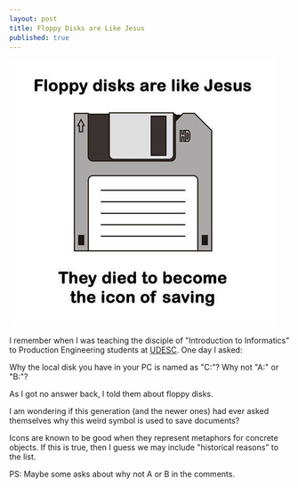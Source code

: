 ```yaml
---
layout: post
title: Floppy Disks are Like Jesus
published: true
---
```


![Floppy Disks are Like Jesus](../images/disksarelikejesus.jpg)

I remember when I was teaching the disciple of "Introduction to Informatics" to Production Engineering students at [UDESC](https://joinville.udesc.br). One day I asked:

Why the local disk you have in your PC is named as "C:"? Why not "A:" or "B:"?

As I got no answer back, I told them about floppy disks.

I am wondering if this generation (and the newer ones) had ever asked themselves why this weird symbol is used to save documents?

Icons are known to be good when they represent metaphors for concrete objects. If this is true, then I guess we may include "historical reasons" to the list.

PS: Maybe some asks about why not A or B in the comments.

